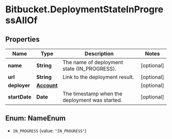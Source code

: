 # Bitbucket.DeploymentStateInProgressAllOf

## Properties

Name | Type | Description | Notes
------------ | ------------- | ------------- | -------------
**name** | **String** | The name of deployment state (IN_PROGRESS). | [optional] 
**url** | **String** | Link to the deployment result. | [optional] 
**deployer** | [**Account**](Account.md) |  | [optional] 
**startDate** | **Date** | The timestamp when the deployment was started. | [optional] 



## Enum: NameEnum


* `IN_PROGRESS` (value: `"IN_PROGRESS"`)




